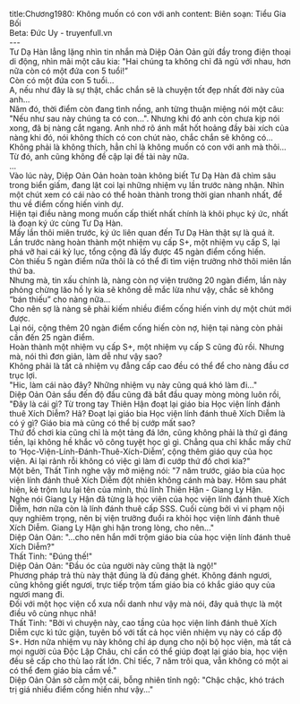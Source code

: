 title:Chương1980: Không muốn có con với anh
content:
Biên soạn: Tiểu Gia Bối<br>Beta: Đức Uy - truyenfull.vn<br>---<br>Tư Dạ Hàn lẳng lặng nhìn tin nhắn mà Diệp Oản Oản gửi đầy trong điện thoại di động, nhìn mãi một câu kia: "Hai chúng ta không chỉ đã ngủ với nhau, hơn nữa còn có một đứa con 5 tuổi!”<br>Còn có một đứa con 5 tuổi...<br>A, nếu như đây là sự thật, chắc chắn sẽ là chuyện tốt đẹp nhất đời này của anh…<br>Năm đó, thời điểm còn đang tình nồng, anh từng thuận miệng nói một câu: "Nếu như sau này chúng ta có con...". Nhưng khi đó anh còn chưa kịp nói xong, đã bị nàng cắt ngang. Anh nhớ rõ ánh mắt hốt hoảng đầy bài xích của nàng khi đó, nói không thích có con chút nào, chắc chắn sẽ không có...<br>Không phải là không thích, hẳn chỉ là không muốn có con với anh mà thôi...<br>Từ đó, anh cũng không đề cập lại đề tài này nữa.<br>...<br>Vào lúc này, Diệp Oản Oản hoàn toàn không biết Tư Dạ Hàn đã chìm sâu trong biển giấm, đang lật coi lại những nhiệm vụ lần trước nàng nhận. Nhìn một chút xem có cái nào có thể hoàn thành trong thời gian nhanh nhất, để thu về điểm cống hiến vinh dự.<br>Hiện tại điều nàng mong muốn cấp thiết nhất chính là khôi phục ký ức, nhất là đoạn ký ức cùng Tư Dạ Hàn.<br>Mấy lần thôi miên trước, ký ức liên quan đến Tư Dạ Hàn thật sự là quá ít.<br>Lần trước nàng hoàn thành một nhiệm vụ cấp S+, một nhiệm vụ cấp S, lại phá vỡ hai cái kỷ lục, tổng cộng đã lấy được 45 ngàn điểm cống hiến.<br>Còn thiếu 5 ngàn điểm nữa thôi là có thể đi tìm viện trưởng nhờ thôi miên lần thứ ba.<br>Nhưng mà, tin xấu chính là, nàng còn nợ viện trưởng 20 ngàn điểm, lần này phỏng chừng lão hồ ly kia sẽ không dễ mắc lừa như vậy, chắc sẽ không “bán thiếu” cho nàng nữa…<br>Cho nên sợ là nàng sẽ phải kiếm nhiều điểm cống hiến vinh dự một chút mới được.<br>Lại nói, cộng thêm 20 ngàn điểm cống hiến còn nợ, hiện tại nàng còn phải cần đến 25 ngàn điểm.<br>Hoàn thành một nhiệm vụ cấp S+, một nhiệm vụ cấp S cũng đủ rồi. Nhưng mà, nói thì đơn giản, làm dễ như vậy sao?<br>Không phải là tất cả nhiệm vụ đẳng cấp cao đều có thể để cho nàng đầu cơ trục lợi.<br>"Hic, làm cái nào đây? Những nhiệm vụ này cũng quá khó làm đi..."<br>Diệp Oản Oản sầu đến độ đầu cũng đã bắt đầu quay mòng mòng luôn rồi, "Đây là cái gì? Từ trong tay Thiên Hận đoạt lại giáo bia Học viện lính đánh thuê Xích Diễm? Hả? Đoạt lại giáo bia Học viện lính đánh thuê Xích Diễm là có ý gì? Giáo bia mà cũng có thể bị cướp mất sao?<br>Thứ đồ chơi kia cũng chỉ là một tảng đá lớn, cũng không phải là thứ gì đáng tiền, lại không hề khắc võ công tuyệt học gì gì. Chẳng qua chỉ khắc mấy chữ to ‘Học-Viện-Lính-Đánh-Thuê-Xích-Diễm’, cộng thêm giáo quy của học viện. Ai lại rảnh rỗi không có việc gì làm đi cướp thứ đồ chơi kia?"<br>Một bên, Thất Tinh nghe vậy mở miệng nói: "7 năm trước, giáo bia của học viện lính đánh thuê Xích Diễm đột nhiên không cánh mà bay. Hôm sau phát hiện, kẻ trộm lưu lại tên của mình, thủ lĩnh Thiên Hận - Giang Ly Hận.<br>Nghe nói Giang Ly Hận đã từng là học viên của học viện lính đánh thuê Xích Diễm, hơn nữa còn là lính đánh thuê cấp SSS. Cuối cùng bởi vì vi phạm nội quy nghiêm trọng, nên bị viện trưởng đuổi ra khỏi học viện lính đánh thuê Xích Diễm. Giang Ly Hận ghi hận trong lòng, cho nên..."<br>Diệp Oản Oản: "…cho nên hắn mới trộm giáo bia của học viện lính đánh thuê Xích Diễm?"<br>Thất Tinh: "Đúng thế!"<br>Diệp Oản Oản: "Đầu óc của người này cũng thật là ngộ!"<br>Phương pháp trả thù này thật đúng là đủ đáng ghét. Không đánh ngươi, cũng không giết ngươi, trực tiếp trộm tấm giáo bia có khắc giáo quy của ngươi mang đi.<br>Đối với một học viện cổ xưa nổi danh như vậy mà nói, đây quả thực là một điều vô cùng nhục nhã!<br>Thất Tinh: "Bởi vì chuyện này, cao tầng của học viện lính đánh thuê Xích Diễm cực kì tức giận, tuyên bố với tất cả học viên nhiệm vụ này có cấp độ S+. Hơn nữa nhiệm vụ này không chỉ áp dụng cho nội bộ học viện, mà tất cả mọi người của Độc Lập Châu, chỉ cần có thể giúp đoạt lại giáo bia, học viện đều sẽ cấp cho thù lao rất lớn. Chỉ tiếc, 7 năm trôi qua, vẫn không có một ai có thể đem giáo bia cầm về."<br>Diệp Oản Oản sờ cằm một cái, bỗng nhiên tỉnh ngộ: "Chậc chậc, khó trách trị giá nhiều điểm cống hiến như vậy..."